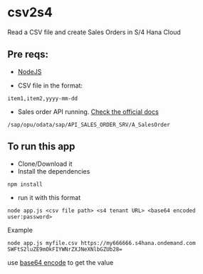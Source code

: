 # csv2s4
Read a CSV file and create Sales Orders in S/4 Hana Cloud

## Pre reqs:
* [NodeJS](https://nodejs.org/en/)

* CSV file in the format:

`item1,item2,yyyy-mm-dd`

* Sales order API running. [Check the official docs](https://help.sap.com/viewer/19d48293097f4a2589433856b034dfa5/1909.002/en-US/28d644581efca007e10000000a441470.html)

`/sap/opu/odata/sap/API_SALES_ORDER_SRV/A_SalesOrder`

## To run this app

* Clone/Download it
* Install the dependencies

`npm install`
* run it with this format

`node app.js <csv file path> <s4 tenant URL> <base64 encoded user:password>`

Example

`node app.js myfile.csv https://my666666.s4hana.ondemand.com SWFtS2luZE9mOkFIYWNrZXJNeXNlbGZUb28=`

use [base64 encode](https://www.base64encode.org/) to get the value
